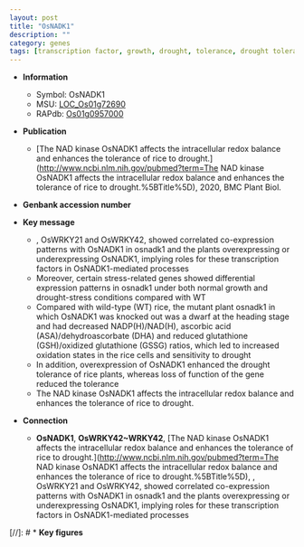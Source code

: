 ```yaml
---
layout: post
title: "OsNADK1"
description: ""
category: genes
tags: [transcription factor, growth, drought, tolerance, drought tolerance, dwarf, Kinase, kinase]
---
```


* **Information**  
    + Symbol: OsNADK1  
    + MSU: [LOC_Os01g72690](http://rice.plantbiology.msu.edu/cgi-bin/ORF_infopage.cgi?orf=LOC_Os01g72690)  
    + RAPdb: [Os01g0957000](http://rapdb.dna.affrc.go.jp/viewer/gbrowse_details/irgsp1?name=Os01g0957000)  

* **Publication**  
    + [The NAD kinase OsNADK1 affects the intracellular redox balance and enhances the tolerance of rice to drought.](http://www.ncbi.nlm.nih.gov/pubmed?term=The NAD kinase OsNADK1 affects the intracellular redox balance and enhances the tolerance of rice to drought.%5BTitle%5D), 2020, BMC Plant Biol.

* **Genbank accession number**  

* **Key message**  
    + , OsWRKY21 and OsWRKY42, showed correlated co-expression patterns with OsNADK1 in osnadk1 and the plants overexpressing or underexpressing OsNADK1, implying roles for these transcription factors in OsNADK1-mediated processes
    + Moreover, certain stress-related genes showed differential expression patterns in osnadk1 under both normal growth and drought-stress conditions compared with WT
    + Compared with wild-type (WT) rice, the mutant plant osnadk1 in which OsNADK1 was knocked out was a dwarf at the heading stage and had decreased NADP(H)/NAD(H), ascorbic acid (ASA)/dehydroascorbate (DHA) and reduced glutathione (GSH)/oxidized glutathione (GSSG) ratios, which led to increased oxidation states in the rice cells and sensitivity to drought
    + In addition, overexpression of OsNADK1 enhanced the drought tolerance of rice plants, whereas loss of function of the gene reduced the tolerance
    + The NAD kinase OsNADK1 affects the intracellular redox balance and enhances the tolerance of rice to drought.

* **Connection**  
    + __OsNADK1__, __OsWRKY42~WRKY42__, [The NAD kinase OsNADK1 affects the intracellular redox balance and enhances the tolerance of rice to drought.](http://www.ncbi.nlm.nih.gov/pubmed?term=The NAD kinase OsNADK1 affects the intracellular redox balance and enhances the tolerance of rice to drought.%5BTitle%5D), , OsWRKY21 and OsWRKY42, showed correlated co-expression patterns with OsNADK1 in osnadk1 and the plants overexpressing or underexpressing OsNADK1, implying roles for these transcription factors in OsNADK1-mediated processes

[//]: # * **Key figures**  


